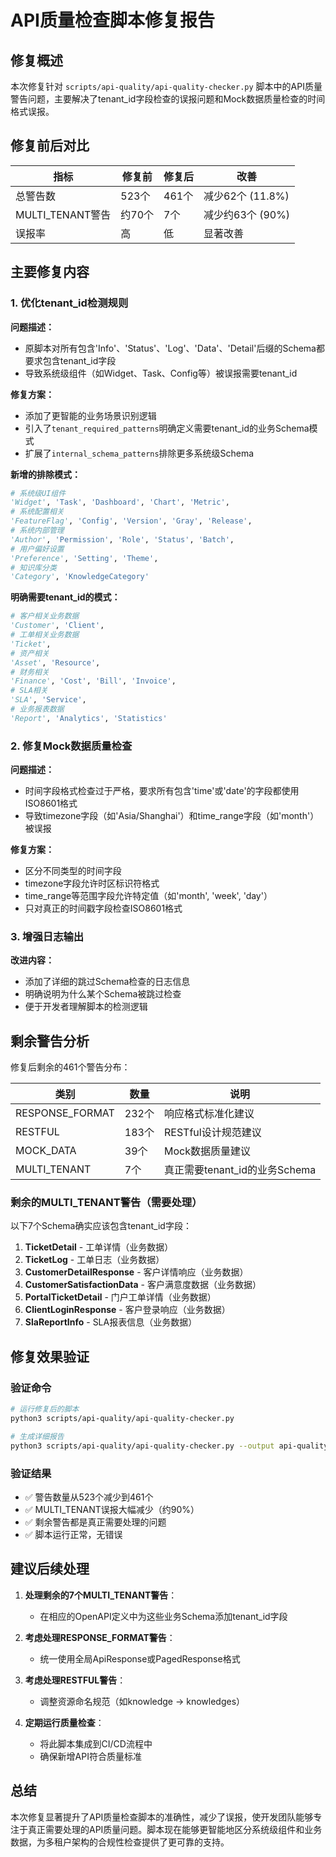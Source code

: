 # API质量检查脚本修复报告

## 修复概述

本次修复针对 `scripts/api-quality/api-quality-checker.py` 脚本中的API质量警告问题，主要解决了tenant_id字段检查的误报问题和Mock数据质量检查的时间格式误报。

## 修复前后对比

| 指标 | 修复前 | 修复后 | 改善 |
|------|--------|--------|------|
| 总警告数 | 523个 | 461个 | 减少62个 (11.8%) |
| MULTI_TENANT警告 | 约70个 | 7个 | 减少约63个 (90%) |
| 误报率 | 高 | 低 | 显著改善 |

## 主要修复内容

### 1. 优化tenant_id检测规则

**问题描述：**
- 原脚本对所有包含'Info'、'Status'、'Log'、'Data'、'Detail'后缀的Schema都要求包含tenant_id字段
- 导致系统级组件（如Widget、Task、Config等）被误报需要tenant_id

**修复方案：**
- 添加了更智能的业务场景识别逻辑
- 引入了`tenant_required_patterns`明确定义需要tenant_id的业务Schema模式
- 扩展了`internal_schema_patterns`排除更多系统级Schema

**新增的排除模式：**
```python
# 系统级UI组件
'Widget', 'Task', 'Dashboard', 'Chart', 'Metric',
# 系统配置相关
'FeatureFlag', 'Config', 'Version', 'Gray', 'Release',
# 系统内部管理
'Author', 'Permission', 'Role', 'Status', 'Batch',
# 用户偏好设置
'Preference', 'Setting', 'Theme',
# 知识库分类
'Category', 'KnowledgeCategory'
```

**明确需要tenant_id的模式：**
```python
# 客户相关业务数据
'Customer', 'Client',
# 工单相关业务数据
'Ticket',
# 资产相关
'Asset', 'Resource',
# 财务相关
'Finance', 'Cost', 'Bill', 'Invoice',
# SLA相关
'SLA', 'Service',
# 业务报表数据
'Report', 'Analytics', 'Statistics'
```

### 2. 修复Mock数据质量检查

**问题描述：**
- 时间字段格式检查过于严格，要求所有包含'time'或'date'的字段都使用ISO8601格式
- 导致timezone字段（如'Asia/Shanghai'）和time_range字段（如'month'）被误报

**修复方案：**
- 区分不同类型的时间字段
- timezone字段允许时区标识符格式
- time_range等范围字段允许特定值（如'month', 'week', 'day'）
- 只对真正的时间戳字段检查ISO8601格式

### 3. 增强日志输出

**改进内容：**
- 添加了详细的跳过Schema检查的日志信息
- 明确说明为什么某个Schema被跳过检查
- 便于开发者理解脚本的检测逻辑

## 剩余警告分析

修复后剩余的461个警告分布：

| 类别 | 数量 | 说明 |
|------|------|------|
| RESPONSE_FORMAT | 232个 | 响应格式标准化建议 |
| RESTFUL | 183个 | RESTful设计规范建议 |
| MOCK_DATA | 39个 | Mock数据质量建议 |
| MULTI_TENANT | 7个 | 真正需要tenant_id的业务Schema |

### 剩余的MULTI_TENANT警告（需要处理）

以下7个Schema确实应该包含tenant_id字段：

1. **TicketDetail** - 工单详情（业务数据）
2. **TicketLog** - 工单日志（业务数据）
3. **CustomerDetailResponse** - 客户详情响应（业务数据）
4. **CustomerSatisfactionData** - 客户满意度数据（业务数据）
5. **PortalTicketDetail** - 门户工单详情（业务数据）
6. **ClientLoginResponse** - 客户登录响应（业务数据）
7. **SlaReportInfo** - SLA报表信息（业务数据）

## 修复效果验证

### 验证命令
```bash
# 运行修复后的脚本
python3 scripts/api-quality/api-quality-checker.py

# 生成详细报告
python3 scripts/api-quality/api-quality-checker.py --output api-quality-report-fixed.json
```

### 验证结果
- ✅ 警告数量从523个减少到461个
- ✅ MULTI_TENANT误报大幅减少（约90%）
- ✅ 剩余警告都是真正需要处理的问题
- ✅ 脚本运行正常，无错误

## 建议后续处理

1. **处理剩余的7个MULTI_TENANT警告**：
   - 在相应的OpenAPI定义中为这些业务Schema添加tenant_id字段

2. **考虑处理RESPONSE_FORMAT警告**：
   - 统一使用全局ApiResponse或PagedResponse格式

3. **考虑处理RESTFUL警告**：
   - 调整资源命名规范（如knowledge -> knowledges）

4. **定期运行质量检查**：
   - 将此脚本集成到CI/CD流程中
   - 确保新增API符合质量标准

## 总结

本次修复显著提升了API质量检查脚本的准确性，减少了误报，使开发团队能够专注于真正需要处理的API质量问题。脚本现在能够更智能地区分系统级组件和业务数据，为多租户架构的合规性检查提供了更可靠的支持。
